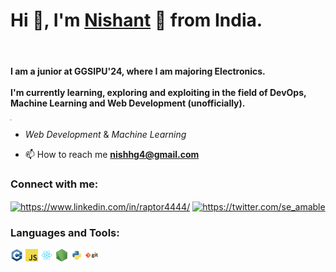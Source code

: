 <h1> Hi 👋, I'm <a href="https://raptor4444.github.io/My_Portfolio/" target="_blank">Nishant</a> 🚀 from India.</h1>
<br>
<h4>
  I am a junior at GGSIPU'24, where I am majoring Electronics.
  <br>
  <br>
  I'm currently learning, exploring and exploiting in the field of DevOps, Machine Learning and Web Development (unofficially).
</h4>

<hr width = "0">


- <em>Web Development</em> & <em>Machine Learning</em>

- 📫 How to reach me **nishhg4@gmail.com**

<h3 align="left">Connect with me:</h3>
<p align="left">
<a href="https://www.linkedin.com/in/raptor4444/" target="_blank"><img align="center" src="https://raw.githubusercontent.com/rahuldkjain/github-profile-readme-generator/master/src/images/icons/Social/linked-in-alt.svg" alt="https://www.linkedin.com/in/raptor4444/" height="30" width="40" /></a>
<a href="https://twitter.com/se_amable" target="_blank"><img align="center" src="https://cdn.jsdelivr.net/npm/simple-icons@3.0.1/icons/twitter.svg" alt="https://twitter.com/se_amable" height="30" width="40" /></a>
</p>

<h3 align="left">Languages and Tools:</h3>

<p dir = "auto">
<img height="20" src="https://raw.githubusercontent.com/github/explore/80688e429a7d4ef2fca1e82350fe8e3517d3494d/topics/cpp/cpp.png" style="max-width: 100%;">
<img height="20" src="https://raw.githubusercontent.com/github/explore/80688e429a7d4ef2fca1e82350fe8e3517d3494d/topics/javascript/javascript.png" style="max-width: 100%;">
<img height="20" src="https://raw.githubusercontent.com/github/explore/80688e429a7d4ef2fca1e82350fe8e3517d3494d/topics/react/react.png" style="max-width: 100%;">
<img height="20" src="https://raw.githubusercontent.com/github/explore/80688e429a7d4ef2fca1e82350fe8e3517d3494d/topics/nodejs/nodejs.png" style="max-width: 100%;">
<img height="20" src="https://raw.githubusercontent.com/github/explore/80688e429a7d4ef2fca1e82350fe8e3517d3494d/topics/python/python.png" style="max-width: 100%;">
<a target="_blank" rel="noopener noreferrer" href="https://raw.githubusercontent.com/github/explore/80688e429a7d4ef2fca1e82350fe8e3517d3494d/topics/git/git.png"><img height="20" src="https://raw.githubusercontent.com/github/explore/80688e429a7d4ef2fca1e82350fe8e3517d3494d/topics/git/git.png" style="max-width: 100%;"></a>
</p>
